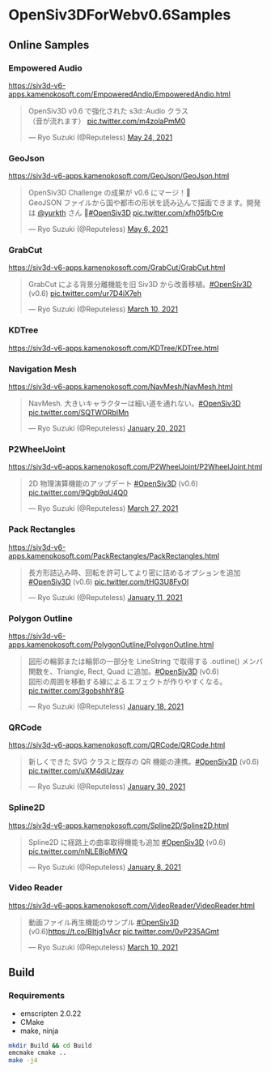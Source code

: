 # OpenSiv3DForWebv0.6Samples

## Online Samples

### Empowered Audio

<https://siv3d-v6-apps.kamenokosoft.com/EmpoweredAndio/EmpoweredAndio.html>

<blockquote class="twitter-tweet"><p lang="ja" dir="ltr">OpenSiv3D v0.6 で強化された s3d::Audio クラス<br>（音が流れます） <a href="https://t.co/m4zolaPmM0">pic.twitter.com/m4zolaPmM0</a></p>&mdash; Ryo Suzuki (@Reputeless) <a href="https://twitter.com/Reputeless/status/1396837204597481479?ref_src=twsrc%5Etfw">May 24, 2021</a></blockquote>

### GeoJson

<https://siv3d-v6-apps.kamenokosoft.com/GeoJson/GeoJson.html>

<blockquote class="twitter-tweet"><p lang="ja" dir="ltr">OpenSiv3D Challenge の成果が v0.6 にマージ！🎉<br>GeoJSON ファイルから国や都市の形状を読み込んで描画できます。開発は <a href="https://twitter.com/yurkth?ref_src=twsrc%5Etfw">@yurkth</a> さん 🏅<a href="https://twitter.com/hashtag/OpenSiv3D?src=hash&amp;ref_src=twsrc%5Etfw">#OpenSiv3D</a> <a href="https://t.co/xfh05fbCre">pic.twitter.com/xfh05fbCre</a></p>&mdash; Ryo Suzuki (@Reputeless) <a href="https://twitter.com/Reputeless/status/1390293821338968066?ref_src=twsrc%5Etfw">May 6, 2021</a></blockquote>

### GrabCut

<https://siv3d-v6-apps.kamenokosoft.com/GrabCut/GrabCut.html>

<blockquote class="twitter-tweet"><p lang="ja" dir="ltr">GrabCut による背景分離機能を旧 Siv3D から改善移植。<a href="https://twitter.com/hashtag/OpenSiv3D?src=hash&amp;ref_src=twsrc%5Etfw">#OpenSiv3D</a> (v0.6) <a href="https://t.co/ur7D4iX7eh">pic.twitter.com/ur7D4iX7eh</a></p>&mdash; Ryo Suzuki (@Reputeless) <a href="https://twitter.com/Reputeless/status/1369596024310833152?ref_src=twsrc%5Etfw">March 10, 2021</a></blockquote>

### KDTree

<https://siv3d-v6-apps.kamenokosoft.com/KDTree/KDTree.html>

### Navigation Mesh

<https://siv3d-v6-apps.kamenokosoft.com/NavMesh/NavMesh.html>

<blockquote class="twitter-tweet"><p lang="ja" dir="ltr">NavMesh. 大きいキャラクターは細い道を通れない。<a href="https://twitter.com/hashtag/OpenSiv3D?src=hash&amp;ref_src=twsrc%5Etfw">#OpenSiv3D</a> <a href="https://t.co/SQTWORbIMn">pic.twitter.com/SQTWORbIMn</a></p>&mdash; Ryo Suzuki (@Reputeless) <a href="https://twitter.com/Reputeless/status/1351720508153188352?ref_src=twsrc%5Etfw">January 20, 2021</a></blockquote> 

### P2WheelJoint

<https://siv3d-v6-apps.kamenokosoft.com/P2WheelJoint/P2WheelJoint.html>

<blockquote class="twitter-tweet"><p lang="ja" dir="ltr">2D 物理演算機能のアップデート <a href="https://twitter.com/hashtag/OpenSiv3D?src=hash&amp;ref_src=twsrc%5Etfw">#OpenSiv3D</a> (v0.6) <a href="https://t.co/9Qgb9qU4Q0">pic.twitter.com/9Qgb9qU4Q0</a></p>&mdash; Ryo Suzuki (@Reputeless) <a href="https://twitter.com/Reputeless/status/1375763236981592064?ref_src=twsrc%5Etfw">March 27, 2021</a></blockquote>

### Pack Rectangles

<https://siv3d-v6-apps.kamenokosoft.com/PackRectangles/PackRectangles.html>

<blockquote class="twitter-tweet"><p lang="ja" dir="ltr">長方形詰込み時、回転を許可してより密に詰めるオプションを追加 <a href="https://twitter.com/hashtag/OpenSiv3D?src=hash&amp;ref_src=twsrc%5Etfw">#OpenSiv3D</a> (v0.6) <a href="https://t.co/tHG3U8FyOl">pic.twitter.com/tHG3U8FyOl</a></p>&mdash; Ryo Suzuki (@Reputeless) <a href="https://twitter.com/Reputeless/status/1348610384551235587?ref_src=twsrc%5Etfw">January 11, 2021</a></blockquote>

### Polygon Outline

<https://siv3d-v6-apps.kamenokosoft.com/PolygonOutline/PolygonOutline.html>

<blockquote class="twitter-tweet"><p lang="ja" dir="ltr">図形の輪郭または輪郭の一部分を LineString で取得する .outline() メンバ関数を、Triangle, Rect, Quad に追加。<a href="https://twitter.com/hashtag/OpenSiv3D?src=hash&amp;ref_src=twsrc%5Etfw">#OpenSiv3D</a> (v0.6)<br>図形の周囲を移動する線によるエフェクトが作りやすくなる。 <a href="https://t.co/3gobshhY8G">pic.twitter.com/3gobshhY8G</a></p>&mdash; Ryo Suzuki (@Reputeless) <a href="https://twitter.com/Reputeless/status/1351180993445691394?ref_src=twsrc%5Etfw">January 18, 2021</a></blockquote>

### QRCode

<https://siv3d-v6-apps.kamenokosoft.com/QRCode/QRCode.html>

<blockquote class="twitter-tweet"><p lang="ja" dir="ltr">新しくできた SVG クラスと既存の QR 機能の連携。<a href="https://twitter.com/hashtag/OpenSiv3D?src=hash&amp;ref_src=twsrc%5Etfw">#OpenSiv3D</a> (v0.6) <a href="https://t.co/uXM4diUzay">pic.twitter.com/uXM4diUzay</a></p>&mdash; Ryo Suzuki (@Reputeless) <a href="https://twitter.com/Reputeless/status/1355349452416897027?ref_src=twsrc%5Etfw">January 30, 2021</a></blockquote>

### Spline2D

<https://siv3d-v6-apps.kamenokosoft.com/Spline2D/Spline2D.html>

<blockquote class="twitter-tweet"><p lang="ja" dir="ltr">Spline2D に経路上の曲率取得機能も追加 <a href="https://twitter.com/hashtag/OpenSiv3D?src=hash&amp;ref_src=twsrc%5Etfw">#OpenSiv3D</a> (v0.6) <a href="https://t.co/nNLE8joMWQ">pic.twitter.com/nNLE8joMWQ</a></p>&mdash; Ryo Suzuki (@Reputeless) <a href="https://twitter.com/Reputeless/status/1347359283021664258?ref_src=twsrc%5Etfw">January 8, 2021</a></blockquote>

### Video Reader

<https://siv3d-v6-apps.kamenokosoft.com/VideoReader/VideoReader.html>

<blockquote class="twitter-tweet"><p lang="ja" dir="ltr">動画ファイル再生機能のサンプル <a href="https://twitter.com/hashtag/OpenSiv3D?src=hash&amp;ref_src=twsrc%5Etfw">#OpenSiv3D</a> (v0.6)<a href="https://t.co/BItjg1vAcr">https://t.co/BItjg1vAcr</a> <a href="https://t.co/0vP235AGmt">pic.twitter.com/0vP235AGmt</a></p>&mdash; Ryo Suzuki (@Reputeless) <a href="https://twitter.com/Reputeless/status/1369494347335360520?ref_src=twsrc%5Etfw">March 10, 2021</a></blockquote>

<script async src="https://platform.twitter.com/widgets.js" charset="utf-8"></script>

## Build

### Requirements

- emscripten 2.0.22
- CMake
- make, ninja

```sh
mkdir Build && cd Build
emcmake cmake ..
make -j4
```
